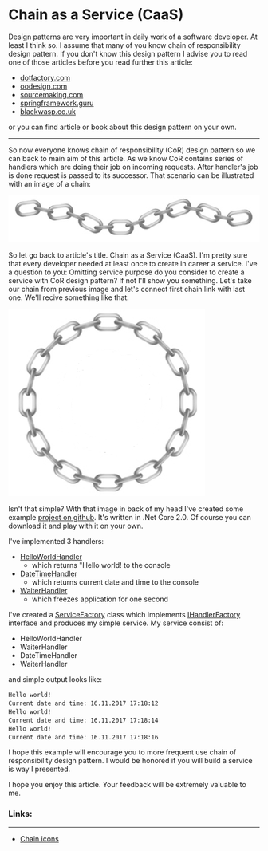 # Chain as a Service (CaaS)

Design patterns are very important in daily work of a software developer. At least I think so. I assume that many of you know chain of responsibility design pattern. 
If you don't know this design pattern I advise you to read one of those articles before you read further this article:

- [dotfactory.com](http://www.dofactory.com/net/chain-of-responsibility-design-pattern)
- [oodesign.com](http://www.oodesign.com/chain-of-responsibility-pattern.html)
- [sourcemaking.com](https://sourcemaking.com/design_patterns/chain_of_responsibility)
- [springframework.guru](https://springframework.guru/gang-of-four-design-patterns/chain-of-responsibility-pattern/)
- [blackwasp.co.uk](http://www.blackwasp.co.uk/ChainOfResponsibility.aspx)

or you can find article or book about this design pattern on your own.

---

So now everyone knows chain of responsibility (CoR) design pattern so we can back to main aim of this article. As we know CoR contains series of handlers which are doing their job on incoming requests. After handler's job is done request is passed to its successor. That scenario can be illustrated with an image of a chain:

![Chain](https://raw.githubusercontent.com/rafalpienkowski/resources/master/chain-as-a-service/chain1.png)

So let go back to article's title. Chain as a Service (CaaS). I'm pretty sure that every developer needed at least once to create in career a service. I've a question to you: Omitting service purpose do you consider to create a service with CoR design pattern? If not I'll show you something. Let's take our chain from previous image and let's connect first chain link with last one. We'll recive something like that:

![Chain](https://raw.githubusercontent.com/rafalpienkowski/resources/master/chain-as-a-service/chain2.png)

Isn't that simple? With that image in back of my head I've created some example [project on github](https://github.com/rafalpienkowski/chain-as-a-service/blob/master/ChainAsAService.Components/ServiceFactory.cs). It's written in .Net Core 2.0. Of course you can download it and play with it on your own.

I've implemented 3 handlers:
- [HelloWorldHandler](https://github.com/rafalpienkowski/chain-as-a-service/blob/master/ChainAsAService.Components/HelloWorldHandler.cs)
    - which returns "Hello world! to the console
- [DateTimeHandler](https://github.com/rafalpienkowski/chain-as-a-service/blob/master/ChainAsAService.Components/DateTimeHandler.cs)
    - which returns current date and time to the console
- [WaiterHandler](https://github.com/rafalpienkowski/chain-as-a-service/blob/master/ChainAsAService.Components/WaiterHandler.cs)
    - which freezes  application for one second

I've created a [ServiceFactory](https://github.com/rafalpienkowski/chain-as-a-service/blob/master/ChainAsAService.Components/ServiceFactory.cs) class which implements [IHandlerFactory](https://github.com/rafalpienkowski/chain-as-a-service/blob/master/ChainAsAService.Core/IHandlerFactory.cs) interface and produces my simple service. My service consist of:
- HelloWorldHandler
- WaiterHandler
- DateTimeHandler
- WaiterHandler

and simple output looks like:

```sh
Hello world!
Current date and time: 16.11.2017 17:18:12
Hello world!
Current date and time: 16.11.2017 17:18:14
Hello world!
Current date and time: 16.11.2017 17:18:16
```

I hope this example will encourage you to more frequent use chain of responsibility design pattern. I would be honored if you will build a service is way I presented. 

I hope you enjoy this article. Your feedback will be extremely valuable to me.

### Links:
---
- [Chain icons](http://clipart-library.com/clipart/pi7rL4AMT.htm)